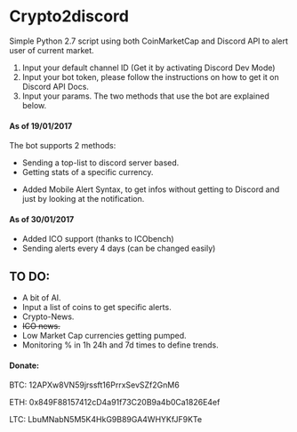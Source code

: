 # Crypto2discord

Simple Python 2.7 script using both CoinMarketCap and Discord API to alert user of current market.

1. Input your default channel ID (Get it by activating Discord Dev Mode)
2. Input your bot token, please follow the instructions on how to get it on Discord API Docs. 
3. Input your params. The two methods that use the bot are explained below. 


#### As of 19/01/2017

The bot supports 2 methods: 
- Sending a top-list to discord server based.
- Getting stats of a specific currency.
+ Added Mobile Alert Syntax, to get infos without getting to Discord and just by looking at the notification.

#### As of 30/01/2017
- Added ICO support (thanks to ICObench) 
- Sending alerts every 4 days (can be changed easily) 

## TO DO:

- A bit of AI.
- Input a list of coins to get specific alerts.
- Crypto-News.
- ~~ICO news.~~
- Low Market Cap currencies getting pumped.
- Monitoring % in 1h 24h and 7d times to define trends.

#### Donate: 

BTC: 12APXw8VN59jrssft16PrrxSevSZf2GnM6 

ETH: 0x849F88157412cD4a91f73C20B9a4b0Ca1826E4ef 

LTC: LbuMNabN5M5K4HkG9B89GA4WHYKfJF9KTe
